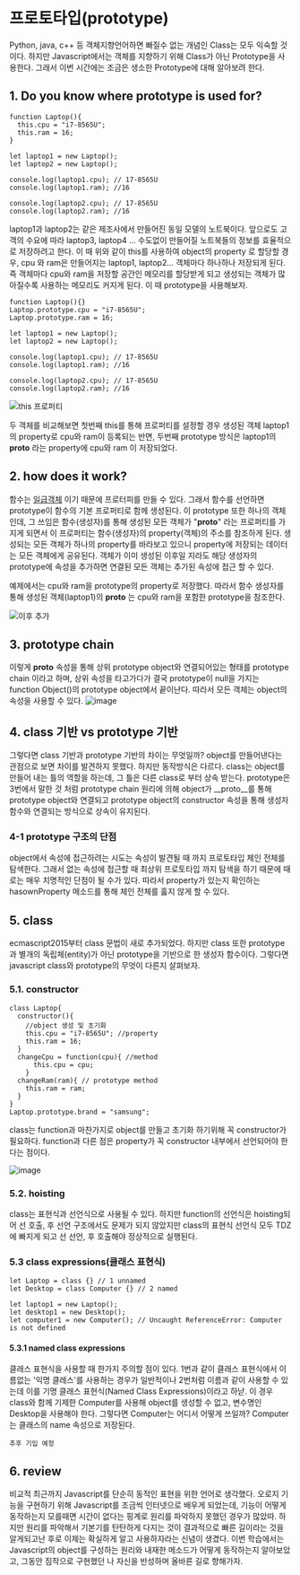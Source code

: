 # 프로토타입(prototype)

Python, java, c++ 등 객체지향언어하면 빠질수 없는 개념인 Class는 모두 익숙할 것이다.
하지만 Javascript에서는 객체를 지향하기 위해 Class가 아닌 Prototype을 사용한다. 그래서 이번 시간에는 조금은 생소한 Prototype에 대해 알아보려 한다.

## 1. Do you know where prototype is used for?
```
function Laptop(){
  this.cpu = "i7-8565U";
  this.ram = 16;
}

let laptop1 = new Laptop();
let laptop2 = new Laptop();

console.log(laptop1.cpu); // 17-8565U
console.log(laptop1.ram); //16

console.log(laptop2.cpu); // 17-8565U
console.log(laptop2.ram); //16
```
laptop1과 laptop2는 같은 제조사에서 만들어진 동일 모델의 노트북이다. 앞으로도 고객의 수요에 따라 laptop3, laptop4 ... 수도없이
만들어질 노트북들의 정보를 효율적으로 저장하려고 한다. 이 때 위와 같이 this를 사용하여 object의 property 로 할당할 경우, cpu 와 ram은 만들어지는 laptop1, laptop2... 객체마다 하나하나 저장되게 된다. 즉 객체마다 cpu와 ram을 저장할 공간인 메모리를 할당받게 되고 생성되는 객체가 많아질수록 사용하는 메모리도 커지게 된다. 이 때 prototype을 사용해보자.
```
function Laptop(){}
Laptop.prototype.cpu = "i7-8565U";
Laptop.prototype.ram = 16;

let laptop1 = new Laptop();
let laptop2 = new Laptop();

console.log(laptop1.cpu); // 17-8565U
console.log(laptop1.ram); //16

console.log(laptop2.cpu); // 17-8565U
console.log(laptop2.ram); //16
```

![this 프로퍼티](https://user-images.githubusercontent.com/39623897/103166930-436ecc00-486a-11eb-8ba0-12557aa64e8f.JPG)

두 객체를 비교해보면 첫번째 this를 통해 프로퍼티를 설정할 경우 생성된 객체 laptop1의 property로 cpu와 ram이 등록되는 반면, 두번째 prototype 방식은 laptop1의 __proto__ 라는 property에 cpu와 ram 이 저장되었다.

## 2. how does it work?
함수는 [일급객체](https://ko.wikipedia.org/wiki/%EC%9D%BC%EA%B8%89_%EA%B0%9D%EC%B2%B4) 이기 때문에 프로터피를 만들 수 있다. 그래서 함수를 선언하면 prototype이 함수의 기본 프로퍼티로 함께 생성된다. 이 prototype 또한 하나의 객체인데, 그 쓰임은 함수(생성자)를 통해 생성된 모든 객체가 "__proto__" 라는 프로퍼티를 가지게 되면서 이 프로퍼티는 함수(생성자)의 property(객체)의 주소를 참조하게 된다. 생성되는 모든 객체가 하나의 property를 바라보고 있으니 property에 저장되는 데이터는 모든 객체에게 공유된다. 객체가 이미 생성된 이후일 지라도 해당 생성자의 prototype에 속성을 추가하면 연결된 모든 객체는 추가된 속성에 접근 할 수 있다.

예제에서는 cpu와 ram을 prototype의 property로 저장했다. 따라서 함수 생성자를 통해 생성된 객체(laptop1)의 __proto__ 는 cpu와 ram을 포함한 prototype을 참조한다.

![이후 추가](https://user-images.githubusercontent.com/39623897/103169504-87200080-487f-11eb-8552-e6db35d449df.JPG)

## 3. prototype chain
이렇게 __proto__ 속성을 통해 상위 prototype object와 연결되어있는 형태를 prototype chain 이라고 하며, 상위 속성을 타고가다가 결국 prototype이 null을 가지는 function Object()의 prototype object에서 끝이난다. 따라서 모든 객체는 object의 속성을 사용할 수 있다.
![image](https://user-images.githubusercontent.com/39623897/103170658-331a1980-4889-11eb-8f0f-3bc7ee6d9493.png)

## 4. class 기반 vs prototype 기반
그렇다면 class 기반과 prototype 기반의 차이는 무엇일까?
object를 만들어낸다는 관점으로 보면 차이를 발견하지 못했다. 하지만 동작방식은 다르다. class는 object를 만들어 내는 틀의 역할을 하는데, 
그 틀은 다른 class로 부터 상속 받는다. prototype은 3번에서 말한 것 처럼 prototype chain 원리에 의해 object가 __proto__를 통해 prototype object와 연결되고 prototype object의 constructor 속성을 통해 생성자 함수와 연결되는 방식으로 상속이 유지된다.

### 4-1 prototype 구조의 단점
object에서 속성에 접근하려는 시도는 속성이 발견될 때 까지 프로토타입 체인 전체를 탐색한다. 그래서 없는 속성에 접근할 때 최상위 프로토타입
까지 탐색을 하기 때문에 때로는 매우 치명적인 단점이 될 수가 있다. 따라서 property가 있는지 확인하는 hasownProperty 메소드를 통해 체인 전체를 훓지 않게 할 수 있다. 

## 5. class
ecmascript2015부터 class 문법이 새로 추가되었다. 하지만 class 또한 prototype과 별개의 독립체(entity)가 아닌 prototype을 기반으로 한 생성자 함수이다. 그렇다면 javascript class와 prototype의 무엇이 다른지 살펴보자.

### 5.1. constructor
```
class Laptop{
  constructor(){
    //object 생성 및 초기화
    this.cpu = "i7-8565U"; //property
    this.ram = 16;
  }
  changeCpu = function(cpu){ //method
      this.cpu = cpu;
    }
  changeRam(ram){ // prototype method
    this.ram = ram;
  }
}
Laptop.prototype.brand = "samsung";
```
class는 function과 마찬가지로 object를 만들고 초기화 하기위해 꼭 constructor가 필요하다. function과 다른 점은 property가 꼭 constructor 내부에서 선언되어야 한다는 점이다. 

![image](https://user-images.githubusercontent.com/39623897/103210609-7c31a280-4949-11eb-986d-943726ace988.png)

### 5.2. hoisting
class는 표현식과 선언식으로 사용될 수 있다. 하지만 function의 선언식은 hoisting되어 선 호출, 후 선언 구조에서도 문제가 되지 않았지만
class의 표현식 선언식 모두 TDZ에 빠지게 되고 선 선언, 후 호출해야 정상적으로 실행된다.

### 5.3 class expressions(클래스 표현식)
```
let Laptop = class {} // 1 unnamed
let Desktop = class Computer {} // 2 named

let laptop1 = new Laptop();
let desktop1 = new Desktop();
let computer1 = new Computer(); // Uncaught ReferenceError: Computer is not defined

```
#### 5.3.1 named class expressions
클래스 표현식을 사용할 때 한가지 주의할 점이 있다. 1번과 같이 클래스 표현식에서 이름없는 '익명 클레스'를 사용하는 경우가 일반적이나
2번처럼 이름과 같이 사용할 수 있는데 이를 기명 클래스 표현식(Named Class Expressions)이라고 하낟. 이 경우 class와 함께 기제한 Computer를 사용해 object를 생성할 수 없고, 변수명인 Desktop을 사용해야 한다. 그렇다면 Computer는 어디서 어떻게 쓰일까? Computer는 클래스의 name 속성으로 저장된다. 

```
추후 기입 예정
```

## 6. review
비교적 최근까지 Javascript를 단순히 동적인 표현을 위한 언어로 생각했다. 오로지 기능을 구현하기 위해 Javascript를 조금씩 인터넷으로 배우게 되었는데, 기능이 어떻게 동작하는지 모를때면 시간이 없다는 핑계로 원리를 파악하지 못했던 경우가 많았따. 하지만 원리를 파악해서 기본기를 탄탄하게 다지는 것이 결과적으로 빠른 길이라는 것을 알게되고난 후로 이제는 확실하게 알고 사용하자라는 신념이 생겼다. 이번 학습에서는 Javascript의 object를 구성하는 원리와 내재한 메소드가 어떻게 동작하는지 알아보았고, 그동안 짐작으로 구현했던 나 자신을 반성하며 올바른 길로 향해가자.




